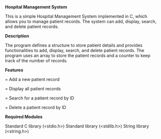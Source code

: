 **Hospital Management System**

This is a simple Hospital Management System implemented in C, which allows you to manage patient records. The system can add, display, search, and delete patient records.

**Description**

The program defines a structure to store patient details and provides functionalities to add, display, search, and delete patient records. The program uses an array to store the patient records and a counter to keep track of the number of records.

**Features**

= Add a new patient record

= Display all patient records

= Search for a patient record by ID

= Delete a patient record by ID

**Required Modules**

Standard C library (<stdio.h>)
Standard library (<stdlib.h>)
String library (<string.h>)
